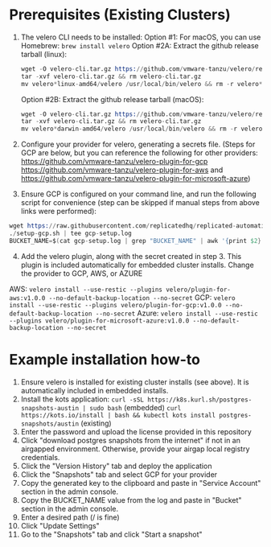 # Prerequisites (Existing Clusters)

1. The velero CLI needs to be installed: 
    Option #1: For macOS, you can use Homebrew: 
    `brew install velero`
    Option #2A: Extract the github release tarball (linux): 
    ```s
    wget -O velero-cli.tar.gz https://github.com/vmware-tanzu/velero/releases/download/v1.3.1/velero-v1.3.1-linux-amd64.tar.gz
    tar -xvf velero-cli.tar.gz && rm velero-cli.tar.gz
    mv velero*linux-amd64/velero /usr/local/bin/velero && rm -r velero*linux-amd64
    ```
    Option #2B: Extract the github release tarball (macOS): 
    ```s
    wget -O velero-cli.tar.gz https://github.com/vmware-tanzu/velero/releases/download/v1.3.1/velero-v1.3.1-darwin-amd64.tar.gz
    tar -xvf velero-cli.tar.gz && rm velero-cli.tar.gz
    mv velero*darwin-amd64/velero /usr/local/bin/velero && rm -r velero*darwin-amd64
    ```

2. Configure your provider for velero, generating a secrets file. (Steps for GCP are below, but you can reference the following for other providers: https://github.com/vmware-tanzu/velero-plugin-for-gcp https://github.com/vmware-tanzu/velero-plugin-for-aws and https://github.com/vmware-tanzu/velero-plugin-for-microsoft-azure)
3. Ensure GCP is configured on your command line, and run the following script for convenience (step can be skipped if manual steps from above links were performed): 
```s
wget https://raw.githubusercontent.com/replicatedhq/replicated-automation/master/vendor/snapshot-feature/setup-gcp.sh && chmod +x setup-gcp.sh
./setup-gcp.sh | tee gcp-setup.log
BUCKET_NAME=$(cat gcp-setup.log | grep "BUCKET_NAME" | awk '{print $2}')
```
4. Add the velero plugin, along with the secret created in step 3. This plugin is included automatically for embedded cluster installs. Change the provider to GCP, AWS, or AZURE

AWS:   `velero install --use-restic --plugins velero/plugin-for-aws:v1.0.0 --no-default-backup-location --no-secret`
GCP:   `velero install --use-restic --plugins velero/plugin-for-gcp:v1.0.0 --no-default-backup-location --no-secret`
Azure: `velero install --use-restic --plugins velero/plugin-for-microsoft-azure:v1.0.0 --no-default-backup-location --no-secret`

# Example installation how-to
1. Ensure velero is installed for existing cluster installs (see above). It is automatically included in embedded installs. 
2. Install the kots application: 
    `curl -sSL https://k8s.kurl.sh/postgres-snapshots-austin | sudo bash` (embedded)
    `curl https://kots.io/install | bash && kubectl kots install postgres-snapshots/austin` (existing)
3. Enter the password and upload the license provided in this repository
4. Click "download postgres snapshots from the internet" if not in an airgapped environment. Otherwise, provide your airgap local registry credentials. 
5. Click the "Version History" tab and deploy the application
6. Click the "Snapshots" tab and select GCP for your provider 
8. Copy the generated key to the clipboard and paste in "Service Account" section in the admin console. 
9. Copy the BUCKET_NAME value from the log and paste in "Bucket" section in the admin console. 
10. Enter a desired path (/ is fine)
11. Click "Update Settings"
12. Go to the "Snapshots" tab and click "Start a snapshot" 

